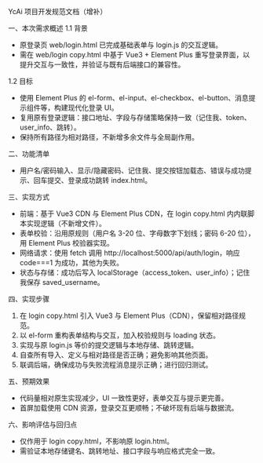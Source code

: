 YcAi 项目开发规范文档（增补）

一、本次需求概述
1.1 背景
- 原登录页 web/login.html 已完成基础表单与 login.js 的交互逻辑。
- 需在 web/login copy.html 中基于 Vue3 + Element Plus 重写登录界面，以提升交互与一致性，并验证与既有后端接口的兼容性。

1.2 目标
- 使用 Element Plus 的 el-form、el-input、el-checkbox、el-button、消息提示组件等，构建现代化登录 UI。
- 复用原有登录逻辑：接口地址、字段与存储策略保持一致（记住我、token、user_info、跳转）。
- 保持所有路径为相对路径，不新增多余文件与全局副作用。

二、功能清单
- 用户名/密码输入、显示/隐藏密码、记住我、提交按钮加载态、错误与成功提示、回车提交、登录成功跳转 index.html。

三、实现方式
- 前端：基于 Vue3 CDN 与 Element Plus CDN，在 login copy.html 内内联脚本实现逻辑（不新增文件）。
- 表单校验：沿用原规则（用户名 3-20 位、字母数字下划线；密码 6-20 位），用 Element Plus 校验器实现。
- 网络请求：使用 fetch 调用 http://localhost:5000/api/auth/login，响应 code===1 为成功，其他为失败。
- 状态与存储：成功后写入 localStorage（access_token、user_info）；记住我保存 saved_username。

四、实现步骤
1) 在 login copy.html 引入 Vue3 与 Element Plus（CDN），保留相对路径规范。
2) 以 el-form 重构表单结构与交互，加入校验规则与 loading 状态。
3) 实现与原 login.js 等价的提交逻辑与本地存储、跳转逻辑。
4) 自查所有导入、定义与相对路径是否正确；避免影响其他页面。
5) 联调后端，确保成功与失败流程消息提示正确；进行回归测试。

五、预期效果
- 代码量相对原生实现减少，UI 一致性更好，表单交互与提示更完善。
- 首屏加载使用 CDN 资源，登录交互更顺畅；不破坏现有后端与数据流。

六、影响评估与回归点
- 仅作用于 login copy.html，不影响原 login.html。
- 需验证本地存储键名、跳转地址、接口字段与响应格式完全一致。
